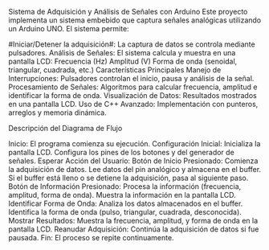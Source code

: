 Sistema de Adquisición y Análisis de Señales con Arduino
Este proyecto implementa un sistema embebido que captura señales analógicas utilizando un Arduino UNO. El sistema permite:

#Iniciar/Detener la adquisición#: La captura de datos se controla mediante pulsadores.
Análisis de Señales: El sistema calcula y muestra en una pantalla LCD:
Frecuencia (Hz)
Amplitud (V)
Forma de onda (senoidal, triangular, cuadrada, etc.)
Características Principales
Manejo de Interrupciones: Pulsadores controlan el inicio, pausa y análisis de la señal.
Procesamiento de Señales: Algoritmos para calcular frecuencia, amplitud e identificar la forma de onda.
Visualización de Datos: Resultados mostrados en una pantalla LCD.
Uso de C++ Avanzado: Implementación con punteros, arreglos y memoria dinámica.


Descripción del Diagrama de Flujo

Inicio: El programa comienza su ejecución.
Configuración Inicial:
Inicializa la pantalla LCD.
Configura los pines de los botones y del generador de señales.
Esperar Acción del Usuario:
Botón de Inicio Presionado:
Comienza la adquisición de datos.
Lee datos del pin analógico y almacena en el buffer.
Si el buffer está lleno o se detiene la adquisición, pasa al siguiente paso.
Botón de Información Presionado:
Procesa la información (frecuencia, amplitud, forma de onda).
Muestra la información en la pantalla LCD.
Identificar Forma de Onda:
Analiza los datos almacenados en el buffer.
Identifica la forma de onda (pulso, triangular, cuadrada, desconocida).
Mostrar Resultados:
Muestra la frecuencia, amplitud, y forma de onda en la pantalla LCD.
Reanudar Adquisición:
Continúa la adquisición de datos si fue pausada.
Fin: El proceso se repite continuamente.
